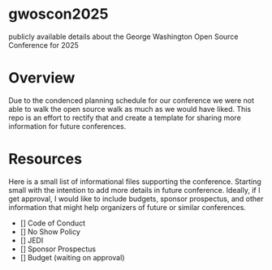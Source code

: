 # gwoscon2025
publicly available details about the George Washington Open Source Conference for 2025

# Overview
Due to the condenced planning schedule for our conference we were not able to walk the open source walk as much as we would have liked.  This repo is an effort to rectify that and create a template for sharing more information for future conferences.

# Resources
Here is a small list of informational files supporting the conference.  Starting small with the intention to add more details in future conference.  Ideally, if I get approval, I would like to include budgets, sponsor prospectus, and other information that might help organizers of future or similar conferences.
 - [] Code of Conduct
 - [] No Show Policy
 - [] JEDI
 - [] Sponsor Prospectus
 - [] Budget (waiting on approval)
